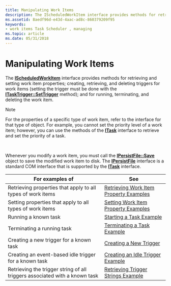 ```yaml
---
title: Manipulating Work Items
description: The IScheduledWorkItem interface provides methods for retrieving and setting work item properties; creating, retrieving, and deleting triggers for work items (setting the trigger must be done with the ITaskTrigger SetTrigger method); and for running, terminating, and deleting the work item.Note  For the properties of a specific type of work item, refer to the interface for that type of object. For example, you cannot set the priority level of a work item; however, you can use the methods of the ITask interface to retrieve and set the priority of a task.
ms.assetid: 8aedf96d-e43d-4aac-ad8c-860379209f95
keywords:
- work items Task Scheduler , managing
ms.topic: article
ms.date: 05/31/2018
---
```


# Manipulating Work Items

The [**IScheduledWorkItem**](/windows/desktop/api/Mstask/nn-mstask-ischeduledworkitem) interface provides methods for retrieving and setting work item properties; creating, retrieving, and deleting triggers for work items (setting the trigger must be done with the [**ITaskTrigger::SetTrigger**](/windows/desktop/api/Mstask/nf-mstask-itasktrigger-settrigger) method); and for running, terminating, and deleting the work item.

> [!Note]  
> For the properties of a specific type of work item, refer to the interface for that type of object. For example, you cannot set the priority level of a work item; however, you can use the methods of the [**ITask**](/windows/desktop/api/Mstask/nn-mstask-itask) interface to retrieve and set the priority of a task.

 

Whenever you modify a work item, you must call the [**IPersistFile::Save**](https://msdn.microsoft.com/en-us/library/ms693701(v=VS.85).aspx) object to save the modified work item to disk. The [**IPersistFile**](https://msdn.microsoft.com/en-us/library/ms687223(v=VS.85).aspx) interface is a standard COM interface that is supported by the [**ITask**](/windows/desktop/api/Mstask/nn-mstask-itask) interface.

| For examples of                                                            | See                                                                                  |
|----------------------------------------------------------------------------|--------------------------------------------------------------------------------------|
| Retrieving properties that apply to all types of work items                | [Retrieving Work Item Property Examples](retrieving-work-item-property-examples.md) |
| Setting properties that apply to all types of work items                   | [Setting Work Item Property Examples](setting-work-item-property-examples.md)       |
| Running a known task                                                       | [Starting a Task Example](starting-a-task-example.md)                               |
| Terminating a running task                                                 | [Terminating a Task Example](terminating-a-task-example.md)                         |
| Creating a new trigger for a known task                                    | [Creating a New Trigger](creating-a-new-trigger.md)                                 |
| Creating an event-based idle trigger for a known task                      | [Creating an Idle Trigger Example](creating-an-idle-trigger-example.md)             |
| Retrieving the trigger string of all triggers associated with a known task | [Retrieving Trigger Strings Example](retrieving-trigger-strings-example.md)         |



 

 

 




